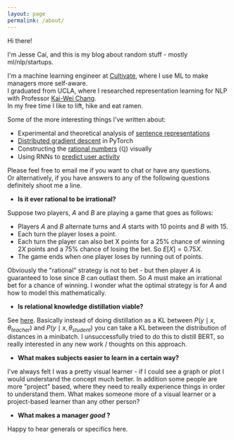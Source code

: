 ```yaml
---
layout: page
permalink: /about/
---
```


Hi there!

I'm Jesse Cai, and this is my blog about random stuff - mostly ml/nlp/startups.

I'm a machine learning engineer at [Cultivate](https://cultivate.com/), where I use ML to make managers more self-aware.  
I graduated from UCLA, where I researched representation learning for NLP with Professor [Kai-Wei Chang](http://web.cs.ucla.edu/~kwchang/).  
In my free time I like to lift, hike and eat ramen. 

Some of the more interesting things I've written about:
<!--- Combining sentence embeddings and clique percolation to [cluster text](/Kernels-and-Cliques)-->
- Experimental and theoretical analysis of [sentence representations](/Quickthoughts)
- [Distributed gradient descent](/Distbelief) in PyTorch
- Constructing the [rational numbers](/Building-Q) ($\mathbb{Q}$) visually
- Using RNNs to [predict user activity](/Predicting-User-Submission)

Please feel free to email me if you want to chat or have any questions.   
Or alternatively, if you have answers to any of the following questions definitely shoot me a line. 

- **Is it ever rational to be irrational?**

Suppose two players, $A$ and $B$ are playing a game that goes as follows: 
- Players $A$ and $B$ alternate turns and $A$ starts with 10 points and $B$ with 15.
- Each turn the player loses a point.
- Each turn the player can also bet X points for a 25% chance of winning $2X$ points and a 75% chance of losing the bet. So $E[X] = 0.75 X$.
- The game ends when one player loses by running out of points.

Obviously the "rational" strategy is not to bet - but then player $A$ is guaranteed to lose since $B$ can outlast them. So $A$ must make an irrational bet for a chance of winning. I wonder what the optimal strategy is for $A$ and how to model this mathematically.

- **Is relational knowledge distillation viable?**

See [here](https://arxiv.org/abs/1904.05068). Basically instead of doing distillation as a KL between $P(y \mid x, \theta_{teacher})$ and $P(y \mid x, \theta_{student})$ you can take a KL between the distribution of distances in a minibatch. I unsuccessfully tried to do this to distill BERT, so really interested in any new work / thoughts on this approach. 

- **What makes subjects easier to learn in a certain way?** 

I've always felt I was a pretty visual learner - if I could see a graph or plot I would understand the concept much better. In addition some people are more "project" based, where they need to really experience things in order to understand them. What makes someone more of a visual learner or a project-based learner than any other person? 

- **What makes a manager *good* ?**

Happy to hear generals or specifics here. 
